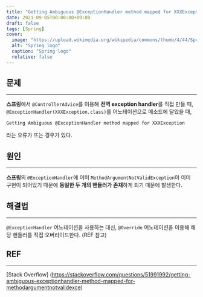 ```yaml
---
title: "Getting Ambiguous @ExceptionHandler method mapped for XXXException"
date: 2021-09-05T00:00:00+09:00
draft: false
tags: [Spring]
cover:
  image: "https://upload.wikimedia.org/wikipedia/commons/thumb/4/44/Spring_Framework_Logo_2018.svg/800px-Spring_Framework_Logo_2018.svg.png"
  alt: "Spring logo"
  caption: "Spring logo"
  relative: false
---
```


## 문제

---

**스프링**에서 `@ControllerAdvice`를 이용해 **전역 exception handler**를 직접 만들 때, `@ExceptionHandler(XXXException.class)`를 어노테이션으로 메소드에 달았을 때,

```
Getting Ambiguous @ExceptionHandler method mapped for XXXException
```

라는 오류가 뜨는 경우가 있다.

## 원인

---

**스프링**의 `@ExceptionHandler`에 이미 `MethodArgumentNotValidException`이 이미 구현이 되어있기 때문에 **동일한 두 개의 핸들러가 존재**하게 되기 때문에 발생한다.

## 해결법

---

`@ExceptionHandler` 어노테이션을 사용하는 대신, `@Override` 어노테이션을 이용해 해당 핸들러를 직접 오버라이드한다. (REF 참고)

## REF

---

[Stack Overflow]
(https://stackoverflow.com/questions/51991992/getting-ambiguous-exceptionhandler-method-mapped-for-methodargumentnotvalidexce)

